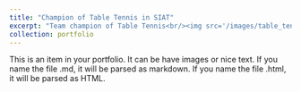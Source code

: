 ```yaml
---
title: "Champion of Table Tennis in SIAT"
excerpt: "Team champion of Table Tennis<br/><img src='/images/table_tennis_champion2.jpg'>"
collection: portfolio
---
```


This is an item in your portfolio. It can be have images or nice text. If you name the file .md, it will be parsed as markdown. If you name the file .html, it will be parsed as HTML. 
